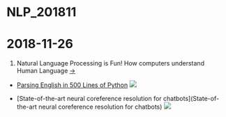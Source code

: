 # NLP_201811


# 2018-11-26

1. Natural Language Processing is Fun! How computers understand Human Language [->](https://medium.com/@ageitgey/natural-language-processing-is-fun-9a0bff37854e)
  
- [Parsing English in 500 Lines of Python](https://explosion.ai/blog/parsing-english-in-python)
![](https://cdn-images-1.medium.com/max/800/1*onc_4Mnq2L7cetMAowYAbA.png)

- [State-of-the-art neural coreference resolution for chatbots](State-of-the-art neural coreference resolution for chatbots)
![](https://cdn-images-1.medium.com/max/800/1*vGPbWiJqQA65GlwcOYtbKQ.png)
